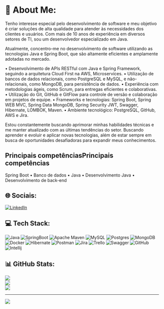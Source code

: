 # 💫 About Me:
Tenho interesse especial pelo desenvolvimento de software e meu objetivo é criar soluções de alta qualidade para atender às necessidades dos clientes e usuários. Com mais de 10 anos de experiência em diversos setores de TI, sou um desenvolvedor especializado em Java.

Atualmente, concentro-me no desenvolvimento de software utilizando as tecnologias Java e Spring Boot, que são altamente eficientes e amplamente adotadas no mercado. 

• Desenvolvimento de APIs RESTful com Java e Spring Framework, seguindo a arquitetura Cloud First na AWS, Microservices. 
• Utilização de bancos de dados relacionais, como PostgreSQL e MySQL, e não-relacionais, como MongoDB, para persistência de dados.
• Experiência com metodologias ágeis, como Scrum, para entregas eficientes e colaborativas.
• Utilização do Git, GitHub e GitFlow para controle de versão e colaboração em projetos de equipe.
• Frameworks e tecnologias: Spring Boot, Spring WEB MVC, Spring Data MongoDB, Spring Security JWT, Swagger, Hibernate, LOMBOK, Maven.
• Ambiente tecnológico: PostgreSQL, GitHub, AWS e Jira.

Estou constantemente buscando aprimorar minhas habilidades técnicas e me manter atualizado com as últimas tendências do setor. Buscando aprender e evoluir e aplicar novas tecnologias, além de estar sempre em busca de oportunidades desafiadoras para expandir meus conhecimentos.

## Principais competênciasPrincipais competências
Spring Boot • Banco de dados • Java • Desenvolvimento Java • Desenvolvimento de back-end

## 🌐 Sociais:
[![LinkedIn](https://img.shields.io/badge/LinkedIn-%230077B5.svg?logo=linkedin&logoColor=white)](https://linkedin.com/in/ranelho-java) 

## 💻 Tech Stack:
![Java](https://img.shields.io/badge/java-%23ED8B00.svg?style=for-the-badge&logo=java&logoColor=white) ![SpringBoot](https://img.shields.io/badge/Spring-6DB33F?style=for-the-badge&logo=spring&logoColor=white) ![Apache Maven](https://img.shields.io/badge/Apache%20Maven-C71A36?style=for-the-badge&logo=Apache%20Maven&logoColor=white) ![MySQL](https://img.shields.io/badge/mysql-%2300f.svg?style=for-the-badge&logo=mysql&logoColor=white) ![Postgres](https://img.shields.io/badge/postgres-%23316192.svg?style=for-the-badge&logo=postgresql&logoColor=white) ![MongoDB](https://img.shields.io/badge/MongoDB-%234ea94b.svg?style=for-the-badge&logo=mongodb&logoColor=white) ![Docker](https://img.shields.io/badge/docker-%230db7ed.svg?style=for-the-badge&logo=docker&logoColor=white) ![Hibernate](https://img.shields.io/badge/Hibernate-59666C?style=for-the-badge&logo=Hibernate&logoColor=white) ![Postman](https://img.shields.io/badge/Postman-FF6C37?style=for-the-badge&logo=postman&logoColor=white) ![Jira](https://img.shields.io/badge/jira-%230A0FFF.svg?style=for-the-badge&logo=jira&logoColor=white) ![Trello](https://img.shields.io/badge/Trello-%23026AA7.svg?style=for-the-badge&logo=Trello&logoColor=white) ![Swagger](https://img.shields.io/badge/-Swagger-%23Clojure?style=for-the-badge&logo=swagger&logoColor=white) ![GitHub](https://img.shields.io/badge/GitHub-100000?style=for-the-badge&logo=github&logoColor=white) ![Intellij](https://img.shields.io/badge/IntelliJ_IDEA-000000.svg?style=for-the-badge&logo=intellij-idea&logoColor=white)

## 📊 GitHub Stats:
![](https://github-readme-stats.vercel.app/api?username=ranelho&theme=default&hide_border=false&include_all_commits=true&count_private=false)<br/>
![](https://github-readme-streak-stats.herokuapp.com/?user=ranelho&theme=default&hide_border=false)<br/>
![](https://github-readme-stats.vercel.app/api/top-langs/?username=ranelho&theme=default&hide_border=false&include_all_commits=true&count_private=false&layout=compact)

---
[![](https://visitcount.itsvg.in/api?id=ranelho&icon=0&color=0)](https://visitcount.itsvg.in)

<!-- Proudly created with GPRM ( https://gprm.itsvg.in ) -->
